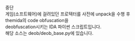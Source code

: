 중단</br>
게임(소프트웨어)에 걸려있던 프로텍터를 사전에 unpack을 수행 후</br>
themida의 code obfuscation을</br>
deobfuscation시키는 IDA 파이썬 스크립트입니다.</br>
해당 소스는 deob/deob_base.py에 있습니다.
